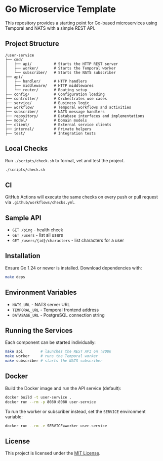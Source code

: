 # Go Microservice Template

This repository provides a starting point for Go-based microservices using Temporal and NATS with a simple REST API.

## Project Structure

```
/user-service
├── cmd/
│   ├── api/          # Starts the HTTP REST server
│   ├── worker/       # Starts the Temporal worker
│   └── subscriber/   # Starts the NATS subscriber
├── api/
│   ├── handler/      # HTTP handlers
│   ├── middleware/   # HTTP middlewares
│   └── router/       # Routing setup
├── config/           # Configuration loading
├── controller/       # Orchestrates use cases
├── service/          # Business logic
├── workflow/         # Temporal workflows and activities
├── subscriber/       # NATS message handlers
├── repository/       # Database interfaces and implementations
├── model/            # Domain models
├── client/           # External service clients
├── internal/         # Private helpers
├── test/             # Integration tests
```

## Local Checks

Run `./scripts/check.sh` to format, vet and test the project.

```bash
./scripts/check.sh
```

## CI

GitHub Actions will execute the same checks on every push or pull request via `.github/workflows/checks.yml`.

## Sample API

- `GET /ping` - health check
- `GET /users` - list all users
- `GET /users/{id}/characters` - list characters for a user
## Installation

Ensure Go 1.24 or newer is installed. Download dependencies with:

```bash
make deps
```

## Environment Variables

- `NATS_URL` - NATS server URL
- `TEMPORAL_URL` - Temporal frontend address
- `DATABASE_URL` - PostgreSQL connection string

## Running the Services

Each component can be started individually:

```bash
make api        # launches the REST API on :8080
make worker     # runs the Temporal worker
make subscriber # starts the NATS subscriber
```

## Docker

Build the Docker image and run the API service (default):

```bash
docker build -t user-service .
docker run --rm -p 8080:8080 user-service
```

To run the worker or subscriber instead, set the `SERVICE` environment variable:

```bash
docker run --rm -e SERVICE=worker user-service
```

## License

This project is licensed under the [MIT License](LICENSE).
